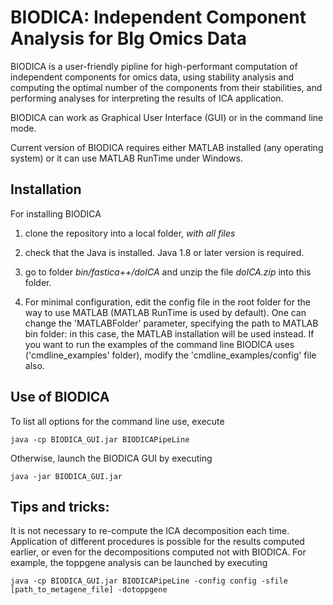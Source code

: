 # BIODICA: Independent Component Analysis for BIg Omics Data

BIODICA is a user-friendly pipline for high-performant computation of independent components for omics data, 
using stability analysis and computing the optimal number of the components from their stabilities,
and performing analyses for interpreting the results of ICA application.

BIODICA can work as Graphical User Interface (GUI) or in the command line mode.

Current version of BIODICA requires either MATLAB installed (any operating system)
or it can use MATLAB RunTime under Windows.

## Installation

For installing BIODICA

1) clone the repository into a local folder, *with all files*

2) check that the Java is installed. Java 1.8 or later version is required.

3) go to folder *bin/fastica++/doICA* and unzip the file *doICA.zip* into this folder.

4) For minimal configuration, edit the config file in the root folder for the way to use MATLAB (MATLAB RunTime is used by default).
One can change the 'MATLABFolder' parameter, specifying the path to MATLAB bin folder: in this case, the MATLAB installation will be used instead.
If you want to run the examples of the command line BIODICA uses ('cmdline_examples' folder), modify the 'cmdline_examples/config' file also.

## Use of BIODICA

To list all options for the command line use, execute

```
java -cp BIODICA_GUI.jar BIODICAPipeLine
```

Otherwise, launch the BIODICA GUI by executing

```
java -jar BIODICA_GUI.jar
```

## Tips and tricks:

It is not necessary to re-compute the ICA decomposition each time. Application of different procedures is possible for the results computed earlier, or even for the decompositions computed not with BIODICA.
For example, the toppgene analysis can be launched by executing
```
java -cp BIODICA_GUI.jar BIODICAPipeLine -config config -sfile [path_to_metagene_file] -dotoppgene
```





